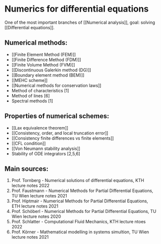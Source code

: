 # Numerics for differential equations
One of the most important branches of [[Numerical analysis]], goal: solving [[Differential equations]].


## Numerical methods:
- [[Finite Element Method (FEM)]]
- [[Finite Difference Method (FDM)]]
- [[Finite Volume Method (FVM)]]
- [[Discontinuous Galerkin method (DG)]]
- [[Boundary element method (BEM)]]
- [[MEHC scheme]]
- [[Numerical methods for conservation laws]]
- Method of characteristics [1]
- Method of lines [6]
- Spectral methods [1]


## Properties of numerical schemes:
- [[Lax equivalence theorem]]
- [[Consistency, order, and local truncation error]]
- [[Consistency finite differences vs finite elements]]
- [[CFL condition]]
- [[Von Neumann stability analysis]]
- Stability of ODE integrators [2,5,6]


## Main sources:
1. Prof. Tornberg - Numerical solutions of differential equations, KTH lecture notes 2022
2. Prof. Faustmann - Numerical Methods for Partial Differential Equations, TU Wien lecture notes 2021
3. Prof. Hiptmair - Numerical Methods for Partial Differential Equations, ETH lecture notes 2021
4. Prof. Schöberl - Numerical Methods for Partial Differential Equations, TU Wien lecture notes 2020
5. Prof. Schlatter - Computational Fluid Mechanics, KTH lecture ntoes 2022
6. Prof. Körner - Mathematical modelling in systems simultion, TU Wien lecture notes 2021
